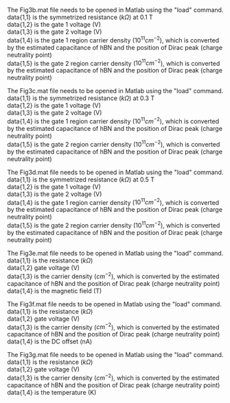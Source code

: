 The Fig3b.mat file needs to be opened in Matlab using the "load" command.\
data{1,1} is the symmetrized resistance ($k\Omega$) at 0.1 T\
data{1,2} is the gate 1 voltage (V)\
data{1,3} is the gate 2 voltage (V)\
data{1,4} is the gate 1 region carrier density ($10^{11} cm^{-2}$), which is converted by the estimated capacitance of hBN and the position of Dirac peak (charge neutrality point)\
data{1,5} is the gate 2 region carrier density ($10^{11} cm^{-2}$), which is converted by the estimated capacitance of hBN and the position of Dirac peak (charge neutrality point)


The Fig3c.mat file needs to be opened in Matlab using the "load" command.\
data{1,1} is the symmetrized resistance ($k\Omega$) at 0.3 T\
data{1,2} is the gate 1 voltage (V)\
data{1,3} is the gate 2 voltage (V)\
data{1,4} is the gate 1 region carrier density ($10^{11} cm^{-2}$), which is converted by the estimated capacitance of hBN and the position of Dirac peak (charge neutrality point)\
data{1,5} is the gate 2 region carrier density ($10^{11} cm^{-2}$), which is converted by the estimated capacitance of hBN and the position of Dirac peak (charge neutrality point)


The Fig3d.mat file needs to be opened in Matlab using the "load" command.\
data{1,1} is the symmetrized resistance ($k\Omega$) at 0.5 T\
data{1,2} is the gate 1 voltage (V)\
data{1,3} is the gate 2 voltage (V)\
data{1,4} is the gate 1 region carrier density ($10^{11} cm^{-2}$), which is converted by the estimated capacitance of hBN and the position of Dirac peak (charge neutrality point)\
data{1,5} is the gate 2 region carrier density ($10^{11} cm^{-2}$), which is converted by the estimated capacitance of hBN and the position of Dirac peak (charge neutrality point)


The Fig3e.mat file needs to be opened in Matlab using the "load" command.\
data{1,1} is the resistance ($k\Omega$)\
data{1,2} gate voltage (V)\
data{1,3} is the carrier density ($cm^{-2}$), which is converted by the estimated capacitance of hBN and the position of Dirac peak (charge neutrality point)\
data{1,4} is the magnetic field (T)


The Fig3f.mat file needs to be opened in Matlab using the "load" command.\
data{1,1} is the resistance ($k\Omega$)\
data{1,2} gate voltage (V)\
data{1,3} is the carrier density ($cm^{-2}$), which is converted by the estimated capacitance of hBN and the position of Dirac peak (charge neutrality point)\
data{1,4} is the DC offset (nA)

The Fig3g.mat file needs to be opened in Matlab using the "load" command.\
data{1,1} is the resistance ($k\Omega$)\
data{1,2} gate voltage (V)\
data{1,3} is the carrier density ($cm^{-2}$), which is converted by the estimated capacitance of hBN and the position of Dirac peak (charge neutrality point)\
data{1,4} is the temperature (K)